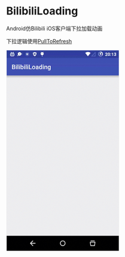 # BilibiliLoading
Android仿Bilibili iOS客户端下拉加载动画

下拉逻辑使用[PullToRefresh](https://github.com/dzysghr/PullToRefresh)

<img src='https://github.com/dzysghr/BilibiliLoading/raw/master/gif/demo.gif' width="300px" style='border: #f1f1f1 solid 1px'/>
